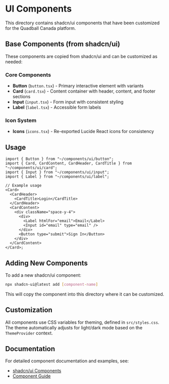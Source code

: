 # UI Components

This directory contains shadcn/ui components that have been customized for the Quadball Canada platform.

## Base Components (from shadcn/ui)

These components are copied from shadcn/ui and can be customized as needed:

### Core Components

- **Button** (`button.tsx`) - Primary interactive element with variants
- **Card** (`card.tsx`) - Content container with header, content, and footer sections
- **Input** (`input.tsx`) - Form input with consistent styling
- **Label** (`label.tsx`) - Accessible form labels

### Icon System

- **Icons** (`icons.tsx`) - Re-exported Lucide React icons for consistency

## Usage

```tsx
import { Button } from "~/components/ui/button";
import { Card, CardContent, CardHeader, CardTitle } from "~/components/ui/card";
import { Input } from "~/components/ui/input";
import { Label } from "~/components/ui/label";

// Example usage
<Card>
  <CardHeader>
    <CardTitle>Login</CardTitle>
  </CardHeader>
  <CardContent>
    <div className="space-y-4">
      <div>
        <Label htmlFor="email">Email</Label>
        <Input id="email" type="email" />
      </div>
      <Button type="submit">Sign In</Button>
    </div>
  </CardContent>
</Card>;
```

## Adding New Components

To add a new shadcn/ui component:

```bash
npx shadcn-ui@latest add [component-name]
```

This will copy the component into this directory where it can be customized.

## Customization

All components use CSS variables for theming, defined in `src/styles.css`. The theme automatically adjusts for light/dark mode based on the `ThemeProvider` context.

## Documentation

For detailed component documentation and examples, see:

- [shadcn/ui Components](https://ui.shadcn.com/docs/components)
- [Component Guide](../../../docs/quadball-plan/ui-flows/component-guide.md)
